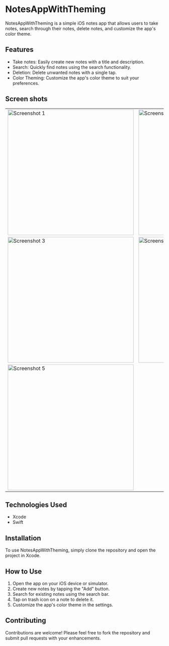 # NotesAppWithTheming

NotesAppWithTheming is a simple iOS notes app that allows users to take notes, search through their notes, delete notes, and customize the app's color theme.

## Features

- Take notes: Easily create new notes with a title and description.
- Search: Quickly find notes using the search functionality.
- Deletion: Delete unwanted notes with a single tap.
- Color Theming: Customize the app's color theme to suit your preferences.

## Screen shots

<table>
  <tr>
    <td><img src="https://github.com/OmerBuzdar/NotesAppWithTheming/assets/96291426/f206183c-afd5-476f-b161-1d5403154d7e" alt="Screenshot 1" width="400"></td>
    <td><img src="https://github.com/OmerBuzdar/NotesAppWithTheming/assets/96291426/559e7359-dfea-40d4-ba68-fab979e42acb" alt="Screenshot 2" width="400"></td>
  </tr>
  <tr>
    <td><img src="https://github.com/OmerBuzdar/NotesAppWithTheming/assets/96291426/7a142df6-3f46-41f1-849f-c42dec85be51" alt="Screenshot 3" width="400"></td>
    <td><img src="https://github.com/OmerBuzdar/NotesAppWithTheming/assets/96291426/99e4ec87-0df4-491a-bfb0-cfc04217bd2a" alt="Screenshot 4" width="400"></td>
  </tr>
  <tr>
    <td><img src="https://github.com/OmerBuzdar/NotesAppWithTheming/assets/96291426/8455de6b-8e70-4b98-b649-b4480d006041" alt="Screenshot 5" width="400"></td>
  </tr>
</table>

## Technologies Used

- Xcode
- Swift

## Installation

To use NotesAppWithTheming, simply clone the repository and open the project in Xcode.

## How to Use

1. Open the app on your iOS device or simulator.
2. Create new notes by tapping the "Add" button.
3. Search for existing notes using the search bar.
4. Tap on trash icon on a note to delete it.
5. Customize the app's color theme in the settings.

## Contributing

Contributions are welcome! Please feel free to fork the repository and submit pull requests with your enhancements.
